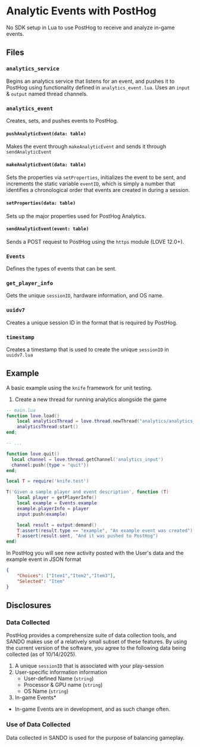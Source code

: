 # Analytic Events with PostHog

No SDK setup in Lua to use PostHog to receive and analyze in-game events.

## Files

### `analytics_service`

Begins an analytics service that listens for an event, and pushes it to PostHog using functionality defined in `analytics_event.lua`. Uses an `input` & `output` named thread channels.

### `analytics_event`

Creates, sets, and pushes events to PostHog.

#### `pushAnalyticEvent(data: table)`

Makes the event through `makeAnalyticEvent` and sends it through `sendAnalyticEvent`

#### `makeAnalyticEvent(data: table)`

Sets the properties via `setProperties`, initializes the event to be sent, and increments the static variable `eventID`, which is simply a number that identifies a chronological order that events are created in during a session.

#### `setProperties(data: table)`

Sets up the major properties used for PostHog Analytics.

#### `sendAnalyticEvent(event: table)`

Sends a POST request to PostHog using the `https` module (LOVE 12.0+).

### `Events`

Defines the types of events that can be sent.

### `get_player_info`

Gets the unique `sessionID`, hardware information, and OS name.

### `uuidv7`

Creates a unique session ID in the format that is required by PostHog.

### `timestamp`

Creates a timestamp that is used to create the unique `sessionID` in `uuidv7.lua`

## Example

A basic example using the `knife` framework for unit testing.

1. Create a new thread for running analytics alongside the game

```lua
-- main.lua
function love.load()
    local analyticsThread = love.thread.newThread("analytics/analytics_service.lua")
    analyticsThread:start()
end;

-- ...

function love.quit()
  local channel = love.thread.getChannel('analytics_input')
  channel:push({type = "quit"})
end;
```

```lua
local T = require('knife.test')

T('Given a sample player and event description', function (T)
	local player = getPlayerInfo()
	local example = Events.example
	example.playerInfo = player
	input:push(example)

	local result = output:demand()
	T:assert(result.type == "example", "An example event was created")
	T:assert(result.sent, "And it was pushed to PostHog")
end)
```

In PostHog you will see new activity posted with the User's data and the example event in JSON format
```json 
{
	"Choices": ["Item1","Item2","Item3"],
	"Selected": "Item"
}
```

## Disclosures

### Data Collected

PostHog provides a comprehensize suite of data collection tools, and SANDO makes use of a relatively small subset of these features. By using the current version of the software, you agree to the following data being collected (as of 10/14/2025).

1. A unique `sessionID` that is associated with your play-session
2. User-specific information information
	- User-defined Name (`string`)
	- Processor & GPU name (`string`)
	- OS Name (`string`)
3. In-game Events*

* In-game Events are in development, and as such change often.

### Use of Data Collected

Data collected in SANDO is used for the purpose of balancing gameplay.